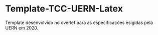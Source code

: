 # Template-TCC-UERN-Latex
Template desenvolvido no overlef para as especificações esigidas pela UERN em 2020.
